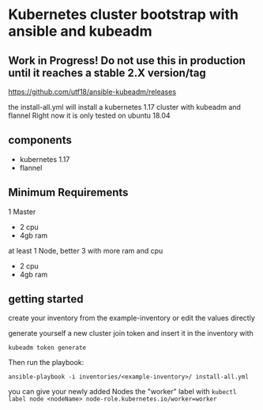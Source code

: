 # Kubernetes cluster bootstrap with ansible and kubeadm

## Work in Progress! Do not use this in production until it reaches a stable 2.X version/tag

https://github.com/utf18/ansible-kubeadm/releases

the install-all.yml will install a kubernetes 1.17 cluster with kubeadm and flannel
Right now it is only tested on ubuntu 18.04

## components

- kubernetes 1.17
- flannel

## Minimum Requirements

1 Master
- 2 cpu
- 4gb ram

at least 1 Node, better 3 with more ram and cpu
- 2 cpu
- 4gb ram

## getting started

create your inventory from the example-inventory or edit the values directly

generate yourself a new cluster join token and insert it in the inventory with

`kubeadm token generate`

Then run the playbook:

`ansible-playbook -i inventories/<example-inventory>/ install-all.yml`

you can give your newly added Nodes the "worker" label with
`kubectl label node <nodeName> node-role.kubernetes.io/worker=worker`